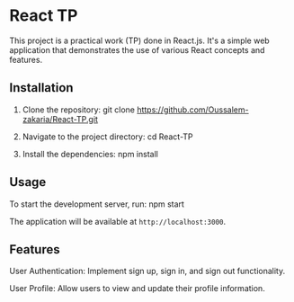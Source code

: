 # React TP

This project is a practical work (TP) done in React.js. It's a simple web application that demonstrates the use of various React concepts and features.

## Installation

1. Clone the repository:
git clone https://github.com/Oussalem-zakaria/React-TP.git

2. Navigate to the project directory:
cd React-TP

3. Install the dependencies:
npm install


## Usage

To start the development server, run:
npm start


The application will be available at `http://localhost:3000`.

## Features

User Authentication: Implement sign up, sign in, and sign out functionality.

User Profile: Allow users to view and update their profile information.


